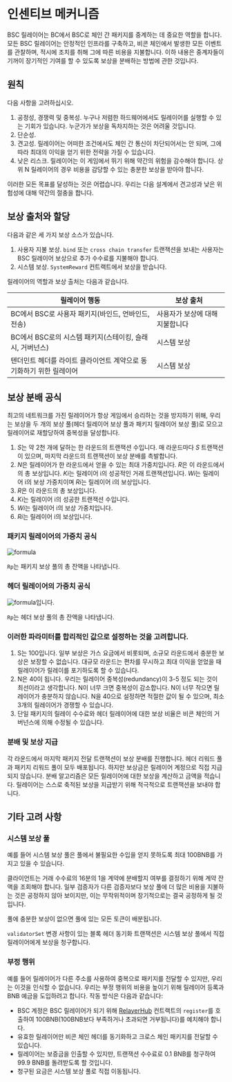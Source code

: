 # 인센티브 메커니즘

BSC 릴레이어는 BC에서 BSC로 체인 간 패키지를 중계하는 데 중요한 역할을 합니다.
모든 BSC 릴레이어는 안정적인 인프라를 구축하고, 비콘 체인에서 발생한 모든 이벤트를 관찰하며, 적시에 조치를 취해 그에 따른 비용을 지불합니다. 이하 내용은 중계자들이 기꺼이 장기적인 기여를 할 수 있도록 보상을 분배하는 방법에 관한 것입니다.

## 원칙
다음 사항을 고려하십시오.

1. 공정성, 경쟁력 및 중복성. 누구나 저렴한 하드웨어에서도 릴레이어를 실행할 수 있는 기회가 있습니다. 누군가가 보상을 독차지하는 것은 어려울 것입니다.
2. 단순성.
3. 견고성. 릴레이어는 어떠한 조건에서도 체인 간 통신이 차단되어서는 안 되며, 그에 따라 최대의 이익을 얻기 위한 전략을 가질 수 있습니다.
4. 낮은 리스크. 릴레이어는 이 게임에서 뛰기 위해 약간의 위험을 감수해야 합니다. 상위 N 릴레이어의 경우 비용을 감당할 수 있는 충분한 보상을 받아야 합니다.

이러한 모든 목표를 달성하는 것은 어렵습니다. 우리는 다음 설계에서 견고성과 낮은 위험성에 대해 약간의 절충을 합니다.

## 보상 출처와 할당

다음과 같은 세 가지 보상 소스가 있습니다.

1. 사용자 지불 보상. `bind` 또는 `cross chain transfer` 트랜잭션을 보내는 사용자는 BSC 릴레이어 보상으로 추가 수수료를 지불해야 합니다.
2. 시스템 보상. `SystemReward` 컨트랙트에서 보상을 받습니다.

릴레이어의 역할과 보상 출처는 다음과 같습니다.

| 릴레이어 행동 | 보상 출처 |
| --------------------------------------------------- | ------------- |
| BC에서 BSC로 사용자 패키지(바인드, 언바인드, 전송) | 사용자가 보상에 대해 지불합니다 |
| BC에서 BSC로의 시스템 패키지(스테이킹, 슬래시, 거버넌스) | 시스템 보상 |
|텐더민트 헤더를 라이트 클라이언트 계약으로 동기화하기 위한 릴레이어 |시스템 보상|

## 보상 분배 공식

최고의 네트워크를 가진 릴레이어가 항상 게임에서 승리하는 것을 방지하기 위해, 우리는 보상을 두 개의 보상 풀(헤더 릴레이어 보상 풀과 패키지 릴레이어 보상 풀)로 모으고 릴레이어로 재할당하여 중복성을 달성합니다.

1. *S*는 약 2천 개에 달하는 한 라운드의 트랜잭션 수입니다. 매 라운드마다 *S* 트랜잭션이 있으며, 마지막 라운드의 트랜잭션이 보상 분배를 촉발합니다.
2. *N*은 릴레이어가 한 라운드에서 얻을 수 있는 최대 가중치입니다. *R*은 이 라운드에서의 총 보상입니다. *Ki*는 릴레이어 i의 성공적인 거래 트랜잭션입니다. *Wi*는 릴레이어 i의 보상 가중치이며 *Ri*는 릴레이어 i의 보상입니다.
3. *R*은 이 라운드의 총 보상입니다.
4. *Ki*는 릴레이어 i의 성공한 트랜잭션 수입니다.
5. *Wi*는 릴레이어 i의 보상 가중치입니다.
6. *Ri*는 릴레이어 i의 보상입니다.

### 패키지 릴레이어의 가중치 공식

![formula](../../static/img/packageRelayerRewardformula.png)

`Rp`는 패키지 보상 풀의 총 잔액을 나타냅니다.

### 헤더 릴레이어의 가중치 공식

![formula](../../static/img/headerRelayerRewardFormula.png)입니다.

`Rp`는 헤더 보상 풀의 총 잔액을 나타냅니다.

### 이러한 파라미터를 합리적인 값으로 설정하는 것을 고려합니다.

1. S는 100입니다. 일부 보상은 가스 요금에서 비롯되며, 소규모 라운드에서 충분한 보상은 보장할 수 없습니다. 대규모 라운드는 편차를 무시하고 최대 이익을 얻었을 때 릴레이어가 릴레이를 포기하도록 할 수 있습니다.
2. N은 40이 됩니다. 우리는 릴레이어 중복성(redundancy)이 3-5 정도 되는 것이 최선이라고 생각합니다. N이 너무 크면 중복성이 감소합니다. N이 너무 작으면 릴레이어가 충분하지 않습니다. N을 40으로 설정하면 적절한 값이 될 수 있으며, 최소 3개의 릴레이어가 경쟁할 수 있습니다.
3. 단일 패키지의 릴레이 수수료와 헤더 릴레이어에 대한 보상 비율은 비콘 체인의 거버넌스에 의해 수정될 수 있습니다.

### 분배 및 보상 지급

각 라운드에서 마지막 패키지 전달 트랜잭션이 보상 분배를 진행합니다. 헤더 리워드 풀과 패키지 리워드 풀이 모두 배포됩니다. 하지만 보상금은 릴레이어 계정으로 직접 지급되지 않습니다. 분배 알고리즘은 모든 릴레이어에 대한 보상을 계산하고 금액을 적습니다. 릴레이어는 스스로 축적된 보상을 지급받기 위해 적극적으로 트랜잭션을 보내야 합니다.

## 기타 고려 사항

### 시스템 보상 풀

예를 들어 시스템 보상 풀은 풀에서 불필요한 수입을 얻지 못하도록 최대 100BNB를 가지고 있을 수 있습니다.

클라이언트는 거래 수수료의 16분의 1을 계약에 분배할지 여부를 결정하기 위해 계약 잔액을 조회해야 합니다. 일부 검증자가 다른 검증자보다 보상 풀에 더 많은 비용을 지불하는 것은 공정하지 않아 보이지만, 이는 무작위적이며 장기적으로는 결국 공정하게 될 것입니다.

풀에 충분한 보상이 없으면 풀에 있는 모든 토큰이 배분됩니다.

`validatorSet` 변경 사항이 있는 블록 헤더 동기화 트랜잭션은 시스템 보상 풀에서 직접 릴레이어에게 보상을 청구합니다.

### 부정 행위

예를 들어 릴레이어가 다른 주소를 사용하여 중복으로 패키지를 전달할 수 있지만, 우리는 이것을 인식할 수 없습니다. 우리는 부정 행위의 비용을 높이기 위해 릴레이어 등록과 BNB 예금을 도입하려고 합니다. 작동 방식은 다음과 같습니다:

* BSC 계정은 BSC 릴레이어가 되기 위해 [RelayerHub](https://bscscan.com/address/0x0000000000000000000000000000000000001006) 컨트랙트의 `register`를 호출하여 100BNB(100BNB보다 부족하거나 초과되면 거부됩니다)를 예치해야 합니다.
* 유효한 릴레이어만 비콘 체인 헤더를 동기화하고 크로스 체인 패키지를 전달할 수 있습니다.
* 릴레이어는 보증금을 인출할 수 있지만, 트랜잭션 수수료로 0.1 BNB를 청구하여 99.9 BNB를 돌려받도록 할 것입니다.
* 청구된 요금은 시스템 보상 풀로 직접 이동됩니다.
